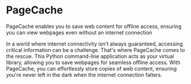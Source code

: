 # PageCache
PageCache enables you to save web content for offline access, ensuring you can view webpages even without an internet connection

In a world where internet connectivity isn't always guaranteed, accessing critical information can be a challenge. That's where PageCache comes to the rescue. This Python command-line application acts as your virtual library, allowing you to save webpages for seamless offline access. With PageCache, you can effortlessly store copies of web content, ensuring you're never left in the dark when the internet connection falters.
